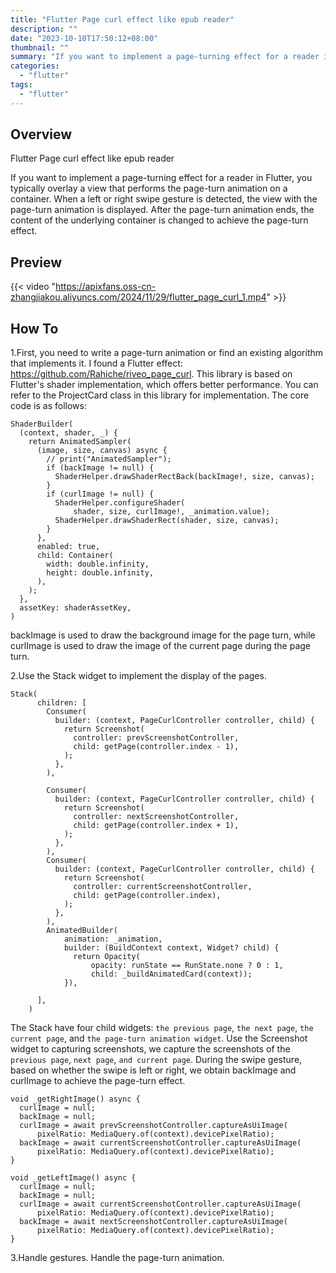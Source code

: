 ```yaml
---
title: "Flutter Page curl effect like epub reader"
description: ""
date: "2023-10-10T17:50:12+08:00"
thumbnail: ""
summary: "If you want to implement a page-turning effect for a reader in Flutter, you typically overlay a view that performs the page-turn animation on a container. When a left or right swipe gesture is detected, the view with the page-turn animation is displayed. After the page-turn animation ends, the content of the underlying container is changed to achieve the page-turn effect."
categories:
  - "flutter"
tags:
  - "flutter"
---
```

## Overview

Flutter Page curl effect like epub reader 

If you want to implement a page-turning effect for a reader in Flutter, you typically overlay a view that performs the page-turn animation on a container. When a left or right swipe gesture is detected, the view with the page-turn animation is displayed. After the page-turn animation ends, the content of the underlying container is changed to achieve the page-turn effect.


## Preview
{{< video "https://apixfans.oss-cn-zhangjiakou.aliyuncs.com/2024/11/29/flutter_page_curl_1.mp4" >}}



## How To
1.First, you need to write a page-turn animation or find an existing algorithm that implements it.  I found a Flutter effect: https://github.com/Rahiche/riveo_page_curl. This library is based on Flutter's shader implementation, which offers better performance. You can refer to the ProjectCard class in this library for implementation. The core code is as follows:
    
    ShaderBuilder(
      (context, shader, _) {
        return AnimatedSampler(
          (image, size, canvas) async {
            // print("AnimatedSampler");
            if (backImage != null) {
              ShaderHelper.drawShaderRectBack(backImage!, size, canvas);
            }
            if (curlImage != null) {
              ShaderHelper.configureShader(
                  shader, size, curlImage!, _animation.value);
              ShaderHelper.drawShaderRect(shader, size, canvas);
            }
          },
          enabled: true,
          child: Container(
            width: double.infinity,
            height: double.infinity,
          ),
        );
      },
      assetKey: shaderAssetKey,
    )

backImage is used to draw the background image for the page turn, while curlImage is used to draw the image of the current page during the page turn.

2.Use the Stack widget to implement the display of the pages.

    Stack(
          children: [
            Consumer(
              builder: (context, PageCurlController controller, child) {
                return Screenshot(
                  controller: prevScreenshotController,
                  child: getPage(controller.index - 1),
                );
              },
            ),

            Consumer(
              builder: (context, PageCurlController controller, child) {
                return Screenshot(
                  controller: nextScreenshotController,
                  child: getPage(controller.index + 1),
                );
              },
            ),
            Consumer(
              builder: (context, PageCurlController controller, child) {
                return Screenshot(
                  controller: currentScreenshotController,
                  child: getPage(controller.index),
                );
              },
            ),
            AnimatedBuilder(
                animation: _animation,
                builder: (BuildContext context, Widget? child) {
                  return Opacity(
                      opacity: runState == RunState.none ? 0 : 1,
                      child: _buildAnimatedCard(context));
                }),

          ],
        )

The Stack have four child widgets: `the previous page`, `the next page`, `the current page`, and `the page-turn animation widget`. Use the Screenshot widget to capturing screenshots, we capture the screenshots of the `previous page`, `next page`, `and current page`. During the swipe gesture, based on whether the swipe is left or right, we obtain backImage and curlImage to achieve the page-turn effect.

  ```
  void _getRightImage() async {
    curlImage = null;
    backImage = null;
    curlImage = await prevScreenshotController.captureAsUiImage(
        pixelRatio: MediaQuery.of(context).devicePixelRatio);
    backImage = await currentScreenshotController.captureAsUiImage(
        pixelRatio: MediaQuery.of(context).devicePixelRatio);
  }

  void _getLeftImage() async {
    curlImage = null;
    backImage = null;
    curlImage = await currentScreenshotController.captureAsUiImage(
        pixelRatio: MediaQuery.of(context).devicePixelRatio);
    backImage = await nextScreenshotController.captureAsUiImage(
        pixelRatio: MediaQuery.of(context).devicePixelRatio);
  }
```

3.Handle gestures.
Handle the page-turn animation.
